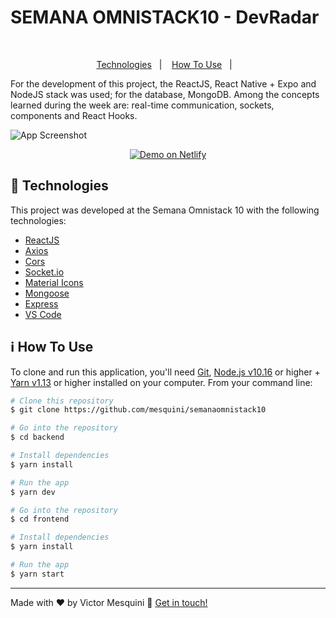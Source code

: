 <h1>SEMANA OMNISTACK10 - DevRadar</h1>
<br />

<p align="center">
  <a href="#rocket-technologies">Technologies</a>&nbsp;&nbsp;&nbsp;|&nbsp;&nbsp;&nbsp;
  <a href="#information_source-how-to-use">How To Use</a>&nbsp;&nbsp;&nbsp;|&nbsp;&nbsp;&nbsp;
</p>

For the development of this project, the ReactJS, React Native + Expo and NodeJS stack was used; for the database, MongoDB. Among the concepts learned during the week are: real-time communication, sockets, components and React Hooks.

![App Screenshot](https://res.cloudinary.com/mesquini/image/upload/v1579691894/RadarDev/Screenshot_44_idcn4r.png)

<p align="center">
  <a href="https://semanaomnistack10.netlify.com/" target="_blank">
    <img alt="Demo on Netlify" src="https://res.cloudinary.com/lukemorales/image/upload/v1563043495/readme_logos/demo_on_netlify_bbuvjz.png">
  </a>
</p>

## :rocket: Technologies

This project was developed at the Semana Omnistack 10 with the following technologies:

-  [ReactJS](https://reactjs.org/)
-  [Axios](https://github.com/axios/axios)
-  [Cors](https://github.com/expressjs/cors)
-  [Socket.io](https://github.com/socketio/socket.io)
-  [Material Icons](https://github.com/logtrace/material-icons-react)
-  [Mongoose](https://github.com/Automattic/mongoose)
-  [Express](https://github.com/expressjs/express)
-  [VS Code][vc]

## :information_source: How To Use

To clone and run this application, you'll need [Git](https://git-scm.com), [Node.js v10.16][nodejs] or higher + [Yarn v1.13][yarn] or higher installed on your computer. From your command line:

```bash
# Clone this repository
$ git clone https://github.com/mesquini/semanaomnistack10

# Go into the repository
$ cd backend

# Install dependencies
$ yarn install

# Run the app
$ yarn dev

# Go into the repository
$ cd frontend

# Install dependencies
$ yarn install

# Run the app
$ yarn start
```

---

Made with ♥ by Victor Mesquini :wave: [Get in touch!](https://www.linkedin.com/in/mesquini/)

[nodejs]: https://nodejs.org/
[yarn]: https://yarnpkg.com/
[vc]: https://code.visualstudio.com/
